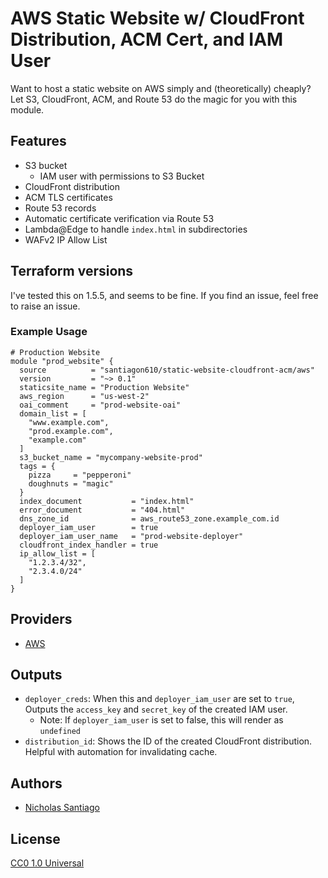 # AWS Static Website w/ CloudFront Distribution, ACM Cert, and IAM User

Want to host a static website on AWS simply and (theoretically) cheaply? Let S3, CloudFront, ACM, and Route 53 do the magic for you with this module.

## Features

- S3 bucket
  - IAM user with permissions to S3 Bucket
- CloudFront distribution
- ACM TLS certificates
- Route 53 records
- Automatic certificate verification via Route 53
- Lambda@Edge to handle `index.html` in subdirectories
- WAFv2 IP Allow List

## Terraform versions

I've tested this on 1.5.5, and seems to be fine. If you find an issue, feel free to raise an issue.

### Example Usage

```hcl
# Production Website
module "prod_website" {
  source          = "santiagon610/static-website-cloudfront-acm/aws"
  version         = "~> 0.1"
  staticsite_name = "Production Website"
  aws_region      = "us-west-2"
  oai_comment     = "prod-website-oai"
  domain_list = [
    "www.example.com",
    "prod.example.com",
    "example.com"
  ]
  s3_bucket_name = "mycompany-website-prod"
  tags = {
    pizza     = "pepperoni"
    doughnuts = "magic"
  }
  index_document           = "index.html"
  error_document           = "404.html"
  dns_zone_id              = aws_route53_zone.example_com.id
  deployer_iam_user        = true
  deployer_iam_user_name   = "prod-website-deployer"
  cloudfront_index_handler = true
  ip_allow_list = [
    "1.2.3.4/32",
    "2.3.4.0/24"
  ]
}
```

## Providers

- [AWS](https://registry.terraform.io/providers/hashicorp/aws/latest/docs)

## Outputs

- `deployer_creds`: When this and `deployer_iam_user` are set to `true`, Outputs the `access_key` and `secret_key` of the created IAM user.
  - Note: If `deployer_iam_user` is set to false, this will render as `undefined`
- `distribution_id`: Shows the ID of the created CloudFront distribution. Helpful with automation for invalidating cache.

## Authors

- [Nicholas Santiago](https://github.com/santiagon610)

## License

[CC0 1.0 Universal](LICENSE)
